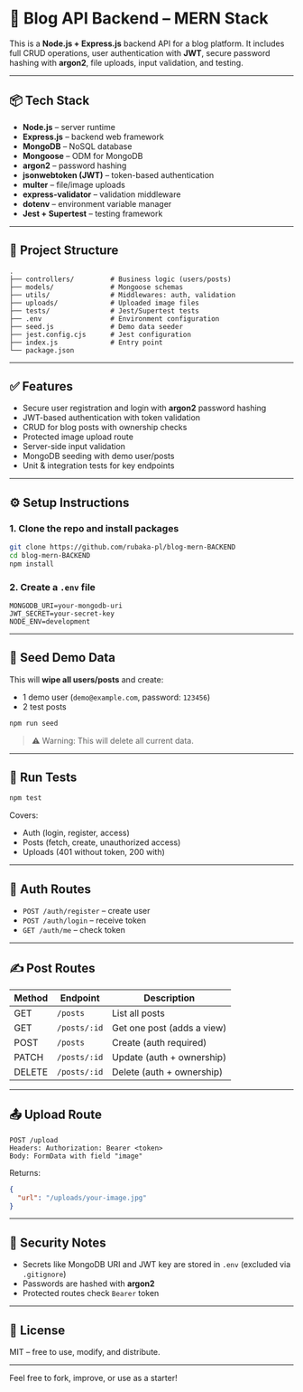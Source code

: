 # 📰 Blog API Backend – MERN Stack

This is a **Node.js + Express.js** backend API for a blog platform. It includes full CRUD operations, user authentication with **JWT**, secure password hashing with **argon2**, file uploads, input validation, and testing.

---

## 📦 Tech Stack

- **Node.js** – server runtime
- **Express.js** – backend web framework
- **MongoDB** – NoSQL database
- **Mongoose** – ODM for MongoDB
- **argon2** – password hashing
- **jsonwebtoken (JWT)** – token-based authentication
- **multer** – file/image uploads
- **express-validator** – validation middleware
- **dotenv** – environment variable manager
- **Jest + Supertest** – testing framework

---

## 📁 Project Structure

```
.
├── controllers/         # Business logic (users/posts)
├── models/              # Mongoose schemas
├── utils/               # Middlewares: auth, validation
├── uploads/             # Uploaded image files
├── tests/               # Jest/Supertest tests
├── .env                 # Environment configuration
├── seed.js              # Demo data seeder
├── jest.config.cjs      # Jest configuration
├── index.js             # Entry point
└── package.json
```

---

## ✅ Features

- Secure user registration and login with **argon2** password hashing
- JWT-based authentication with token validation
- CRUD for blog posts with ownership checks
- Protected image upload route
- Server-side input validation
- MongoDB seeding with demo user/posts
- Unit & integration tests for key endpoints

---

## ⚙️ Setup Instructions

### 1. Clone the repo and install packages

```bash
git clone https://github.com/rubaka-pl/blog-mern-BACKEND
cd blog-mern-BACKEND
npm install
```

### 2. Create a `.env` file

```env
MONGODB_URI=your-mongodb-uri
JWT_SECRET=your-secret-key
NODE_ENV=development
```

---

## 🌱 Seed Demo Data

This will **wipe all users/posts** and create:

- 1 demo user (`demo@example.com`, password: `123456`)
- 2 test posts

```bash
npm run seed
```

> ⚠️ Warning: This will delete all current data.

---

## 🧪 Run Tests

```bash
npm test
```

Covers:

- Auth (login, register, access)
- Posts (fetch, create, unauthorized access)
- Uploads (401 without token, 200 with)

---

## 🔐 Auth Routes

- `POST /auth/register` – create user
- `POST /auth/login` – receive token
- `GET /auth/me` – check token

---

## ✍️ Post Routes

| Method | Endpoint          | Description                    |
|--------|-------------------|--------------------------------|
| GET    | `/posts`          | List all posts                 |
| GET    | `/posts/:id`      | Get one post (adds a view)     |
| POST   | `/posts`          | Create (auth required)         |
| PATCH  | `/posts/:id`      | Update (auth + ownership)      |
| DELETE | `/posts/:id`      | Delete (auth + ownership)      |

---

## 📤 Upload Route

```http
POST /upload
Headers: Authorization: Bearer <token>
Body: FormData with field "image"
```

Returns:

```json
{
  "url": "/uploads/your-image.jpg"
}
```

---

## 🔐 Security Notes

- Secrets like MongoDB URI and JWT key are stored in `.env` (excluded via `.gitignore`)
- Passwords are hashed with **argon2**
- Protected routes check `Bearer` token

---

## 📃 License

MIT – free to use, modify, and distribute.

---

Feel free to fork, improve, or use as a starter!

